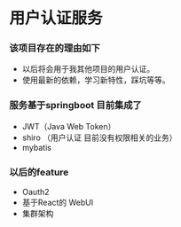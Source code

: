 # 用户认证服务

### 该项目存在的理由如下
  - 以后将会用于我其他项目的用户认证。
  - 使用最新的依赖，学习新特性，踩坑等等。
  
### 服务基于springboot 目前集成了
  - JWT（Java Web Token）
  - shiro （用户认证 目前没有权限相关的业务）
  - mybatis
  
### 以后的feature
  - Oauth2
  - 基于React的 WebUI
  - 集群架构
